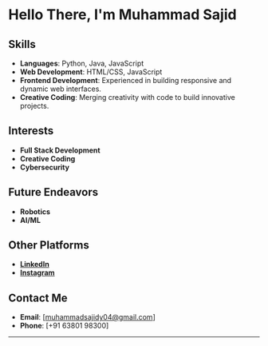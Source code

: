 # Hello There, I'm Muhammad Sajid

## Skills

- **Languages**: Python, Java, JavaScript
- **Web Development**: HTML/CSS, JavaScript
- **Frontend Development**: Experienced in building responsive and dynamic web interfaces.
- **Creative Coding**: Merging creativity with code to build innovative projects.

## Interests

- **Full Stack Development**
- **Creative Coding**
- **Cybersecurity**

## Future Endeavors

- **Robotics**
- **AI/ML**

## Other Platforms

- **[LinkedIn](https://www.linkedin.com/in/muhammad-sajid-y-1768b4290)**
- **[Instagram](https://www.instagram.com/muhammadsajid_04)**

## Contact Me

- **Email**: [muhammadsajidy04@gmail.com]
- **Phone**: [+91 63801 98300]

---
